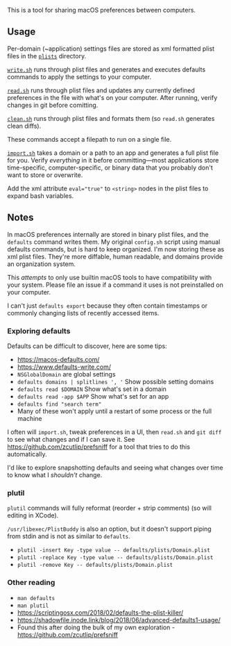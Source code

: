 This is a tool for sharing macOS preferences between computers.

## Usage

Per-domain (~application) settings files are stored as xml formatted plist files in the [`plists`](./plists) directory.

[`write.sh`](./write.sh) runs through plist files and generates and executes defaults commands to apply the settings to your computer.

[`read.sh`](./write.sh) runs through plist files and updates any currently defined preferences in the file with what's on your computer. After running, verify changes in git before comitting.

[`clean.sh`](./clean.sh) runs through plist files and formats them (so `read.sh` generates clean diffs).

These commands accept a filepath to run on a single file.

[`import.sh`](./import.sh) takes a domain or a path to an app and generates a full plist file for you. Verify _everything_ in it before committing—most applications store time-specific, computer-specific, or binary data that you probably don't want to store or overwrite.

Add the xml attribute `eval="true"` to `<string>` nodes in the plist files to expand bash variables.

## Notes

In macOS preferences internally are stored in binary plist files, and the `defaults` command writes them. My original `config.sh` script using manual defaults commands, but is hard to keep organized. I'm now storing these as xml plist files. They're more diffable, human readable, and domains provide an organization system.

This _attempts_ to only use builtin macOS tools to have compatibility with your system. Please file an issue if a command it uses is not preinstalled on your computer.

I can't just `defaults export` because they often contain timestamps or commonly changing lists of recently accessed items.

### Exploring defaults

Defaults can be difficult to discover, here are some tips:
- https://macos-defaults.com/
- https://www.defaults-write.com/
- `NSGlobalDomain` are global settings
- `defaults domains | splitlines ', '`
  Show possible setting domains
- `defaults read $DOMAIN`
  Show what's set in a domain
- `defaults read -app $APP`
  Show what's set for an app
- `defaults find "search term"`
- Many of these won't apply until a restart of some process or the full machine

I often will `import.sh`, tweak preferences in a UI, then `read.sh` and `git diff` to see what changes and if I can save it. See https://github.com/zcutlip/prefsniff for a tool that tries to do this automatically.

I'd like to explore snapshotting defaults and seeing what changes over time to know what I _shouldn't_ change. 

### plutil

`plutil` commands will fully reformat (reorder + strip comments) (so will editing in XCode).

`/usr/libexec/PlistBuddy` is also an option, but it doesn't support piping from stdin and is not as similar to `defaults`.

- `plutil -insert Key -type value -- defaults/plists/Domain.plist`
- `plutil -replace Key -type value -- defaults/plists/Domain.plist`
- `plutil -remove Key -- defaults/plists/Domain.plist`

### Other reading

- `man defaults`
- `man plutil`
- https://scriptingosx.com/2018/02/defaults-the-plist-killer/
- https://shadowfile.inode.link/blog/2018/06/advanced-defaults1-usage/
- Found this after doing the bulk of my own exploration - https://github.com/zcutlip/prefsniff

